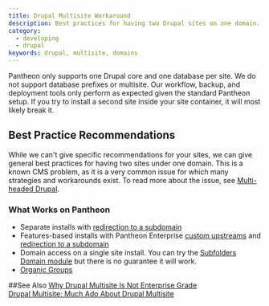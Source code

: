 ```yaml
---
title: Drupal Multisite Workaround
description: Best practices for having two Drupal sites on one domain.
category:
  - developing
  - drupal
keywords: drupal, multisite, domains
---
```

Pantheon only supports one Drupal core and one database per site. We do not support database prefixes or multisite. Our workflow, backup, and deployment tools only perform as expected given the standard Pantheon setup. If you try to install a second site inside your site container, it will most likely break it.

## Best Practice Recommendations
While we can't give specific recommendations for your sites, we can give general best practices for having two sites under one domain. This is a known CMS problem, as it is a very common issue for which many strategies and workarounds exist. To read more about the issue, see [Multi-headed Drupal](http://www.palantir.net/blog/multi-headed-drupal).

### What Works on Pantheon

 - Separate installs with [redirection to a subdomain](https://pantheon.io/docs/articles/sites/code/redirect-incoming-requests/#redirect-to-subdirectories-or-specific-urls)
 - Features-based installs with Pantheon Enterprise [custom upstreams](https://pantheon.io/docs/articles/organizations/adding-a-custom-upstream/) and [redirection to a subdomain](https://pantheon.io/docs/articles/sites/code/redirect-incoming-requests/#redirect-to-subdirectories-or-specific-urls)
 - Domain access on a single site install. You can try the [Subfolders Domain module](https://www.drupal.org/project/subfolders_domain) but there is no guarantee it will work.
 - [Organic Groups](https://www.drupal.org/project/og)  

 ##See Also
 [Why Drupal Multisite Is Not Enterprise Grade](https://pantheon.io/blog/why-drupal-multisite-not-enterprise-grade)  
 [Drupal Multisite: Much Ado About Drupal Multisite](https://pantheon.io/blog/drupal-multisite-much-ado-about-drupal-multisite)  
 
 

